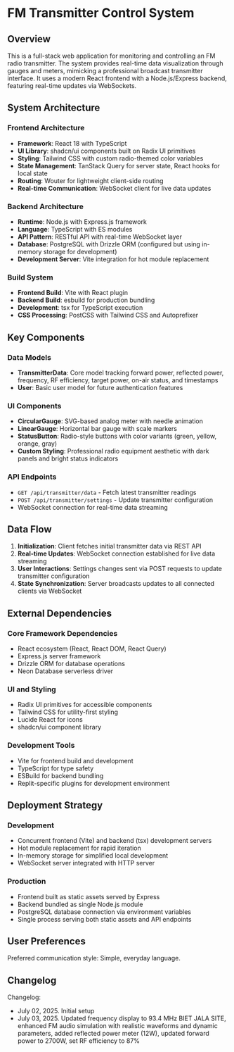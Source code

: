 # FM Transmitter Control System

## Overview

This is a full-stack web application for monitoring and controlling an FM radio transmitter. The system provides real-time data visualization through gauges and meters, mimicking a professional broadcast transmitter interface. It uses a modern React frontend with a Node.js/Express backend, featuring real-time updates via WebSockets.

## System Architecture

### Frontend Architecture
- **Framework**: React 18 with TypeScript
- **UI Library**: shadcn/ui components built on Radix UI primitives
- **Styling**: Tailwind CSS with custom radio-themed color variables
- **State Management**: TanStack Query for server state, React hooks for local state
- **Routing**: Wouter for lightweight client-side routing
- **Real-time Communication**: WebSocket client for live data updates

### Backend Architecture
- **Runtime**: Node.js with Express.js framework
- **Language**: TypeScript with ES modules
- **API Pattern**: RESTful API with real-time WebSocket layer
- **Database**: PostgreSQL with Drizzle ORM (configured but using in-memory storage for development)
- **Development Server**: Vite integration for hot module replacement

### Build System
- **Frontend Build**: Vite with React plugin
- **Backend Build**: esbuild for production bundling
- **Development**: tsx for TypeScript execution
- **CSS Processing**: PostCSS with Tailwind CSS and Autoprefixer

## Key Components

### Data Models
- **TransmitterData**: Core model tracking forward power, reflected power, frequency, RF efficiency, target power, on-air status, and timestamps
- **User**: Basic user model for future authentication features

### UI Components
- **CircularGauge**: SVG-based analog meter with needle animation
- **LinearGauge**: Horizontal bar gauge with scale markers
- **StatusButton**: Radio-style buttons with color variants (green, yellow, orange, gray)
- **Custom Styling**: Professional radio equipment aesthetic with dark panels and bright status indicators

### API Endpoints
- `GET /api/transmitter/data` - Fetch latest transmitter readings
- `POST /api/transmitter/settings` - Update transmitter configuration
- WebSocket connection for real-time data streaming

## Data Flow

1. **Initialization**: Client fetches initial transmitter data via REST API
2. **Real-time Updates**: WebSocket connection established for live data streaming
3. **User Interactions**: Settings changes sent via POST requests to update transmitter configuration
4. **State Synchronization**: Server broadcasts updates to all connected clients via WebSocket

## External Dependencies

### Core Framework Dependencies
- React ecosystem (React, React DOM, React Query)
- Express.js server framework
- Drizzle ORM for database operations
- Neon Database serverless driver

### UI and Styling
- Radix UI primitives for accessible components
- Tailwind CSS for utility-first styling
- Lucide React for icons
- shadcn/ui component library

### Development Tools
- Vite for frontend build and development
- TypeScript for type safety
- ESBuild for backend bundling
- Replit-specific plugins for development environment

## Deployment Strategy

### Development
- Concurrent frontend (Vite) and backend (tsx) development servers
- Hot module replacement for rapid iteration
- In-memory storage for simplified local development
- WebSocket server integrated with HTTP server

### Production
- Frontend built as static assets served by Express
- Backend bundled as single Node.js module
- PostgreSQL database connection via environment variables
- Single process serving both static assets and API endpoints

## User Preferences

Preferred communication style: Simple, everyday language.

## Changelog

Changelog:
- July 02, 2025. Initial setup
- July 03, 2025. Updated frequency display to 93.4 MHz BIET JALA SITE, enhanced FM audio simulation with realistic waveforms and dynamic parameters, added reflected power meter (12W), updated forward power to 2700W, set RF efficiency to 87%